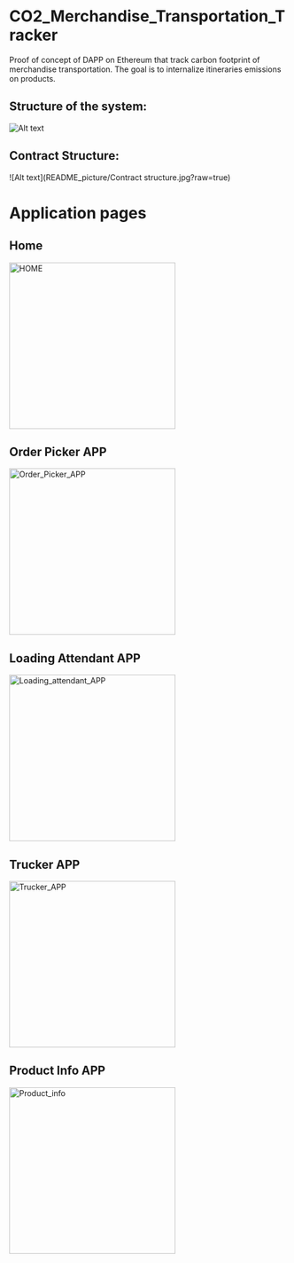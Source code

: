 # CO2_Merchandise_Transportation_Tracker

Proof of concept of DAPP on Ethereum that track carbon footprint of merchandise transportation.
The goal is to internalize itineraries emissions on products.


## Structure of the system:

![Alt text](README_picture/System_structure.jpg?raw=true)

## Contract Structure:
![Alt text](README_picture/Contract structure.jpg?raw=true)

# Application pages
## Home
<img src="README_picture/HOME.jpg" alt="HOME" width="300"/>

## Order Picker APP
<img src="README_picture/Order_Picker_APP.jpg" alt="Order_Picker_APP" width="300"/>

## Loading Attendant APP
<img src="README_picture/Loading_attendant_APP.jpg" alt="Loading_attendant_APP" width="300"/>

## Trucker APP
<img src="README_picture/Trucker_APP.jpg" alt="Trucker_APP" width="300"/>

## Product Info APP
<img src="README_picture/Product_info.jpg" alt="Product_info" width="300"/>




